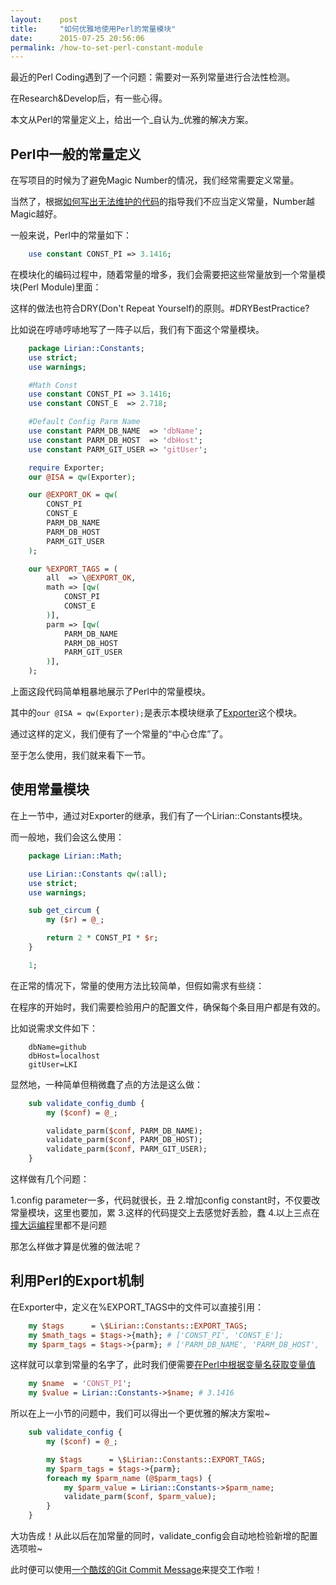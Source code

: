 ```yaml
---
layout:    post
title:     "如何优雅地使用Perl的常量模块"
date:      2015-07-25 20:56:06
permalink: /how-to-set-perl-constant-module
---
```


最近的Perl Coding遇到了一个问题：需要对一系列常量进行合法性检测。

在Research&Develop后，有一些心得。

本文从Perl的常量定义上，给出一个_自认为_优雅的解决方案。

<!--MORE-->

## Perl中一般的常量定义

在写项目的时候为了避免Magic Number的情况，我们经常需要定义常量。

当然了，根据[如何写出无法维护的代码][1]的指导我们不应当定义常量，Number越Magic越好。

一般来说，Perl中的常量如下：

```perl
    use constant CONST_PI => 3.1416;
```

在模块化的编码过程中，随着常量的增多，我们会需要把这些常量放到一个常量模块(Perl Module)里面：

这样的做法也符合DRY(Don't Repeat Yourself)的原则。#DRYBestPractice?

比如说在哼哧哼哧地写了一阵子以后，我们有下面这个常量模块。

```perl
    package Lirian::Constants;
    use strict;
    use warnings;

    #Math Const
    use constant CONST_PI => 3.1416;
    use constant CONST_E  => 2.718;

    #Default Config Parm Name
    use constant PARM_DB_NAME  => 'dbName';
    use constant PARM_DB_HOST  => 'dbHost';
    use constant PARM_GIT_USER => 'gitUser';

    require Exporter;
    our @ISA = qw(Exporter);

    our @EXPORT_OK = qw(
        CONST_PI
        CONST_E
        PARM_DB_NAME
        PARM_DB_HOST
        PARM_GIT_USER
    );

    our %EXPORT_TAGS = (
        all  => \@EXPORT_OK,
        math => [qw(
            CONST_PI
            CONST_E
        )],
        parm => [qw(
            PARM_DB_NAME
            PARM_DB_HOST
            PARM_GIT_USER
        )],
    );
```

上面这段代码简单粗暴地展示了Perl中的常量模块。

其中的`our @ISA = qw(Exporter);`是表示本模块继承了[Exporter][2]这个模块。

通过这样的定义，我们便有了一个常量的“中心仓库”了。

至于怎么使用，我们就来看下一节。


## 使用常量模块

在上一节中，通过对Exporter的继承，我们有了一个Lirian::Constants模块。

而一般地，我们会这么使用：

```perl
    package Lirian::Math;

    use Lirian::Constants qw(:all);
    use strict;
    use warnings;

    sub get_circum {
        my ($r) = @_;

        return 2 * CONST_PI * $r;
    }

    1;
```

在正常的情况下，常量的使用方法比较简单，但假如需求有些绕：

在程序的开始时，我们需要检验用户的配置文件，确保每个条目用户都是有效的。

比如说需求文件如下：

```config
    dbName=github
    dbHost=localhost
    gitUser=LKI
```

显然地，一种简单但稍微蠢了点的方法是这么做：

```perl
    sub validate_config_dumb {
        my ($conf) = @_;

        validate_parm($conf, PARM_DB_NAME);
        validate_parm($conf, PARM_DB_HOST);
        validate_parm($conf, PARM_GIT_USER);
    }
```

这样做有几个问题：

1.config parameter一多，代码就很长，丑
2.增加config constant时，不仅要改常量模块，这里也要加，累
3.这样的代码提交上去感觉好丢脸，蠢
4.以上三点在[撞大运编程][3]里都不是问题

那怎么样做才算是优雅的做法呢？


## 利用Perl的Export机制

在Exporter中，定义在%EXPORT_TAGS中的文件可以直接引用：

```perl
    my $tags      = \$Lirian::Constants::EXPORT_TAGS;
    my $math_tags = $tags->{math}; # ['CONST_PI', 'CONST_E'];
    my $parm_tags = $tags->{parm}; # ['PARM_DB_NAME', 'PARM_DB_HOST', 'PARM_GIT_USER'];
```

这样就可以拿到常量的名字了，此时我们便需要[在Perl中根据变量名获取变量值][4]

```perl
    my $name  = 'CONST_PI';
    my $value = Lirian::Constants->$name; # 3.1416
```

所以在上一小节的问题中，我们可以得出一个更优雅的解决方案啦~

```perl
    sub validate_config {
        my ($conf) = @_;

        my $tags      = \$Lirian::Constants::EXPORT_TAGS;
        my $parm_tags = $tags->{parm};
        foreach my $parm_name (@$parm_tags) {
            my $parm_value = Lirian::Constants->$parm_name;
            validate_parm($conf, $parm_value);
        }
    }
```

大功告成！从此以后在加常量的同时，validate_config会自动地检验新增的配置选项啦~

此时便可以使用[一个酷炫的Git Commit Message][5]来提交工作啦！

[1]:http://coolshell.cn/articles/4758.html
[2]:http://perldoc.perl.org/Exporter.html
[3]:http://coolshell.cn/articles/2058.html
[4]:http://stackoverflow.com/questions/2187682/how-do-i-access-a-constant-in-perl-whose-name-is-contained-in-a-variable
[5]:http://whatthecommit.com/
